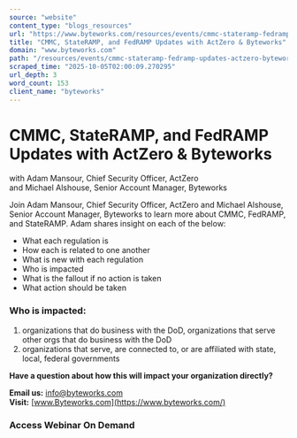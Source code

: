 ```yaml
---
source: "website"
content_type: "blogs_resources"
url: "https://www.byteworks.com/resources/events/cmmc-stateramp-fedramp-updates-actzero-byteworks/"
title: "CMMC, StateRAMP, and FedRAMP Updates with ActZero & Byteworks"
domain: "www.byteworks.com"
path: "/resources/events/cmmc-stateramp-fedramp-updates-actzero-byteworks/"
scraped_time: "2025-10-05T02:00:09.270295"
url_depth: 3
word_count: 153
client_name: "byteworks"
---
```


# CMMC, StateRAMP, and FedRAMP Updates with ActZero & Byteworks

with Adam Mansour, Chief Security Officer, ActZero  
and Michael Alshouse, Senior Account Manager, Byteworks

Join Adam Mansour, Chief Security Officer, ActZero and Michael Alshouse, Senior Account Manager, Byteworks to learn more about CMMC, FedRAMP, and StateRAMP. Adam shares insight on each of the below:

*   What each regulation is
*   How each is related to one another
*   What is new with each regulation
*   Who is impacted
*   What is the fallout if no action is taken
*   What action should be taken

### **Who is impacted:**

1.  organizations that do business with the DoD, organizations that serve other orgs that do business with the DoD
2.  organizations that serve, are connected to, or are affiliated with state, local, federal governments

**Have a question about how this will impact your organization directly?**

**Email us:** [info@byteworks.com](mailto:info@byteworks.com)  
**Visit:** [www.Byteworks.com](https://www.byteworks.com/)

### Access Webinar On Demand